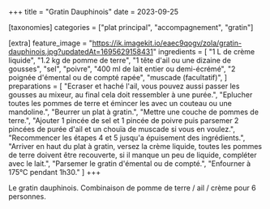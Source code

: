 +++
title = "Gratin Dauphinois"
date = 2023-09-25

[taxonomies]
categories = ["plat principal", "accompagnement", "gratin"]

[extra]
feature_image = "https://ik.imagekit.io/eaec9qogv/zola/gratin-dauphinois.jpg?updatedAt=1695629158431"
ingredients = [
  "1 L de crème liquide",
  "1.2 kg de pomme de terre",
  "1 tête d'ail ou une dizaine de gousses",
  "sel",
  "poivre",
  "400 ml de lait entier ou demi-écrémé",
  "2 poignée d'émental ou de compté rapée",
  "muscade (facultatif)",
]
preparations = [
  "Ecraser et haché l'ail, vous pouvez aussi passer les gousses au mixeur, au final cela doit ressembler à une purée.",
  "Eplucher toutes les pommes de terre et émincer les avec un couteau ou une mandoline.",
  "Beurrer un plat à gratin.",
  "Mettre une couche de pommes de terre.",
  "Ajouter 1 pincée de sel et 1 pincée de poivre puis parsemer 2 pincées de purée d'ail et un chouïa de muscade si vous en voulez.",
  "Recommencer les étapes 4 et 5 jusqu'a épuisement des ingrédients.",
  "Arriver en haut du plat à gratin, versez la crème liquide, toutes les pommes de terre doivent être recouverte, si il manque un peu de liquide, compléter avec le lait.",
  "Parsemer le gratin d'émental ou de compté.",
  "Enfourner à 175°C pendant 1h30."
]
+++

Le gratin dauphinois. Combinaison de pomme de terre / ail / crème pour 6 personnes.

